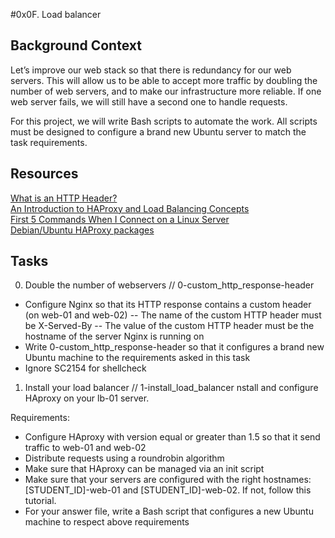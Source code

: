 #0x0F. Load balancer

## Background Context

Let’s improve our web stack so that there is redundancy for our web servers. This will allow us to be able to accept more traffic by doubling the number of web servers, and to make our infrastructure more reliable. If one web server fails, we will still have a second one to handle requests.

For this project, we will write Bash scripts to automate the work. All scripts must be designed to configure a brand new Ubuntu server to match the task requirements.

## Resources
[What is an HTTP Header?](https://www.techopedia.com/definition/27178/http-header) </br >
[An Introduction to HAProxy and Load Balancing Concepts](https://www.digitalocean.com/community/tutorials/an-introduction-to-haproxy-and-load-balancing-concepts) </br >
[First 5 Commands When I Connect on a Linux Server](https://www.youtube.com/watch?v=1_gqlbADaAw&feature=youtu.be) </br >
[Debian/Ubuntu HAProxy packages](https://haproxy.debian.net/) </br >

## Tasks
0. Double the number of webservers // 0-custom_http_response-header
- Configure Nginx so that its HTTP response contains a custom header (on web-01 and web-02)
-- The name of the custom HTTP header must be X-Served-By
-- The value of the custom HTTP header must be the hostname of the server Nginx is running on
- Write 0-custom_http_response-header so that it configures a brand new Ubuntu machine to the requirements asked in this task
- Ignore SC2154 for shellcheck

1. Install your load balancer // 1-install_load_balancer
nstall and configure HAproxy on your lb-01 server.

Requirements:

- Configure HAproxy with version equal or greater than 1.5 so that it send traffic to web-01 and web-02
- Distribute requests using a roundrobin algorithm
- Make sure that HAproxy can be managed via an init script
- Make sure that your servers are configured with the right hostnames: [STUDENT_ID]-web-01 and [STUDENT_ID]-web-02. If not, follow this tutorial.
- For your answer file, write a Bash script that configures a new Ubuntu machine to respect above requirements
